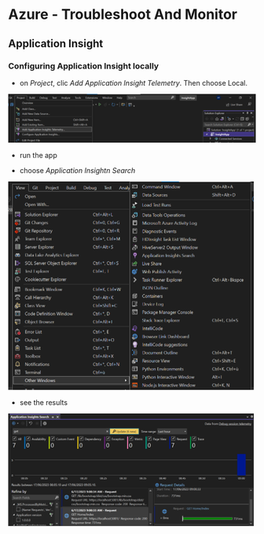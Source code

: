 # Azure - Troubleshoot And Monitor


## Application Insight

### Configuring Application Insight locally

- on *Project*, clic *Add Application Insight Telemetry*. Then choose Local.
<img src="/pictures/app_insight.png" title="application insight locally"  width="900">

- run the app

- choose *Application Insightn Search*
<img src="/pictures/app_insight2.png" title="application insight locally"  width="500">

- see the results
<img src="/pictures/app_insight3.png" title="application insight locally"  width="500">
